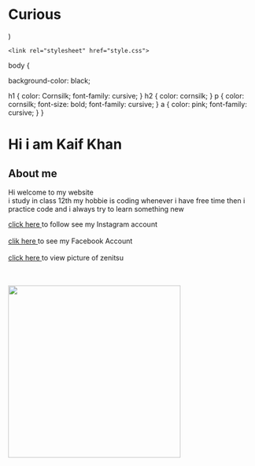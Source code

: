 # Curious
)<!doctype html>
<html>
<body>
   <head>
   <title>hey</title>
   
    <link rel="stylesheet" href="style.css">
   
   </head>
    
body {
  
  
 background-color: black;

h1 {
 color: Cornsilk;
 font-family: cursive;
}
h2 {
 color: cornsilk;
}
p {
 color: cornsilk;
  font-size: bold;
  font-family: cursive;
}
a {
 color: pink;
 font-family: cursive;
}
}

     
<h1> Hi i am Kaif Khan </h1>

 <h2> About me</h2>
    <p>
     Hi welcome to my website <br>
      i study in class 12th my hobbie is coding whenever i have free time then i practice code and i always try to learn something new
     </p>
     <p>
     <a href="https://www.instagram.com/itz_kaif_khan2/profilecard/?igsh=Z2NwbTF1Y3lzMWhr">click here </a> to follow  see my Instagram account <br>
     <br>
     <a href="https://www.facebook.com/share/TUQLUu4L2CFHt4bb/">clik here </a> to see my Facebook Account 
       <br>
       <br>
     <a href="https://ibb.co/rFnX5SK">click here </a> to view picture of zenitsu
     </p>
<br>
<br>
          <img src="https://i.imghippo.com/files/KC3983wyw.png" width="350" height="350" >
</body>
</html